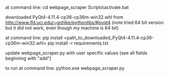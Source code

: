 at command line:
cd webpage_scraper
Scripts\activate.bat

downloaded PyQt4-4.11.4-cp36-cp36m-win32.whl from http://www.lfd.uci.edu/~gohlke/pythonlibs/#pyqt4
(note tried 64 bit version but it did not work, even though my machine is 64 bit)

at command line:
pip install <path_to_downloaded_PyQt4-4.11.4-cp36-cp36m-win32.whl>
pip install -r requirements.txt

update webpage_scraper.py with user specific values (see all fields beginning with "add")

to run at command line:
python.exe webpage_scraper.py
